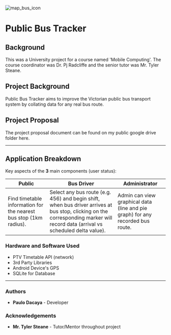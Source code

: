 ![map_bus_icon](https://user-images.githubusercontent.com/29850088/41200285-361e3d1e-6ce5-11e8-9ed6-71ce8d02a251.png)
# Public Bus Tracker
## Background
This was a University project for a course named 'Mobile Computing'. The course coordinator was Dr. Pj Radcliffe and the senior tutor was Mr. Tyler Steane.

## Project Background
Public Bus Tracker aims to improve the Victorian public bus transport system by collating data for any real bus route.

## Project Proposal
The project proposal document can be found on my public google drive folder here.

---

## Application Breakdown
Key aspects of the __3__ main components (user status):

| Public | Bus Driver | Administrator |
--- | --- | ---
| Find timetable information for the nearest bus stop (1km radius). | Select any bus route (e.g. 456) and begin shift, when bus driver arrives at bus stop, clicking on the corresponding marker will record data (arrival vs scheduled delta value). | Admin can view graphical data (line and pie graph) for any recorded bus route. 


### Hardware and Software Used
* PTV Timetable API (network)
* 3rd Party Libraries
* Android Device's GPS
* SQLite for Database

---

### Authors
* __Paulo Dacaya__ - Developer

### Acknowledgements
* __Mr. Tyler Steane__ - Tutor/Mentor throughout project
